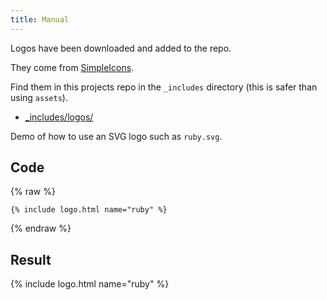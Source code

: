 ```yaml
---
title: Manual
---
```



Logos have been downloaded and added to the repo.

They come from [SimpleIcons](https://simpleicons.org/).

Find them in this projects repo in the `_includes` directory (this is safer than using `assets`).

- [\_includes/logos/](https://github.com/MichaelCurrin/fractal/tree/master/_includes/logos)


Demo of how to use an SVG logo such as `ruby.svg`.


## Code

{% raw %}
```liquid
{% include logo.html name="ruby" %}
```
{% endraw %}


## Result

{% include logo.html name="ruby" %}
